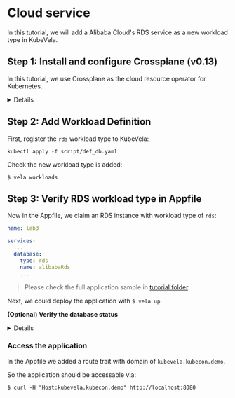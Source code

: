 # Cloud service

In this tutorial, we will add a Alibaba Cloud's RDS service as a new workload type in KubeVela.

## Step 1: Install and configure Crossplane (v0.13)

In this tutorial, we use Crossplane as the cloud resource operator for Kubernetes. 

<details>

To make this process more easier, we provide all the needed scripts in [this folder](https://github.com/oam-dev/kubevela.io/tree/master/examples/kubecondemo). 

Please do:
```console
$ cd examples/kubecondemo/
```
You also need to have the Access Key and Secret to your Alibaba Cloud account by hand and then follow the steps below.

* Create crossplane namespace: `kubectl create ns crossplane-system`
* Install crossplane helm chart: `helm install crossplane  charts/crossplane/ --namespace crossplane-system`
* Install crossplane cli: `curl -sL https://raw.githubusercontent.com/crossplane/crossplane/release-0.13/install.sh | sh`
* Add crossplane to `PATH`:  `sudo mv kubectl-crossplane /usr/local/bin`
* Configure cloud provider(Alibaba Cloud) 
  * Add cloud provider: `kubectl crossplane install provider crossplane/provider-alibaba:v0.3.0`
  * Create provider secret: `kubectl create secret generic alibaba-creds --from-literal=accessKeyId=<change here> --from-literal=accessKeySecret=<change here> -n crossplane-system`
  * Configure the provider: `kubectl apply -f script/provider.yaml`
* Configure infrastructure: `kubectl crossplane install configuration crossplane/getting-started-with-alibaba:v0.13`

So far we have configured Crossplane on the cluster.

</details>

## Step 2: Add Workload Definition

First, register the `rds` workload type to KubeVela: 

```console
kubectl apply -f script/def_db.yaml
``` 

Check the new workload type is added:   
```console
$ vela workloads
```   

## Step 3: Verify RDS workload type in Appfile

Now in the Appfile, we claim an RDS instance with workload type of `rds`:

``` yaml
name: lab3

services:
  ...
  database:
    type: rds
    name: alibabaRds
    ...
```

> Please check the full application sample in [tutorial folder](https://github.com/oam-dev/kubevela.io/blob/master/examples/kubecondemo/vela.yaml).

Next, we could deploy the application with `$ vela up`

**(Optional) Verify the database status**

<details>

We can verify the status of database (usually takes 6 min to be ready):

```console
$ kubectl get postgresqlinstance`
```

When the database is ready, you can see the `READY: True` output.

</details>

### Access the application

In the Appfile we added a route trait with domain of `kubevela.kubecon.demo`.

So the application should be accessable via:

```
$ curl -H "Host:kubevela.kubecon.demo" http://localhost:8080
```

